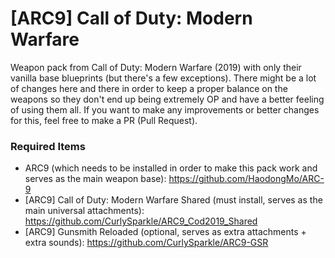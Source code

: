 # [ARC9] Call of Duty: Modern Warfare
Weapon pack from Call of Duty: Modern Warfare (2019) with only their vanilla base blueprints (but there's a few exceptions). There might be a lot of changes here and there in order to keep a proper balance on the weapons so they don't end up being extremely OP and have a better feeling of using them all.
If you want to make any improvements or better changes for this, feel free to make a PR (Pull Request).

### Required Items
 - ARC9 (which needs to be installed in order to make this pack work and serves as the main weapon base):
https://github.com/HaodongMo/ARC-9
 - [ARC9] Call of Duty: Modern Warfare Shared (must install, serves as the main universal attachments):
https://github.com/CurlySparkle/ARC9_Cod2019_Shared
 - [ARC9] Gunsmith Reloaded (optional, serves as extra attachments + extra sounds):
https://github.com/CurlySparkle/ARC9-GSR
